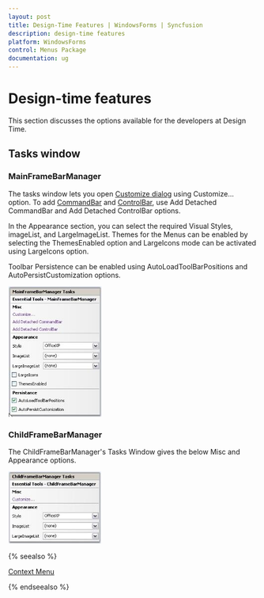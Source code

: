 ```yaml
---
layout: post
title: Design-Time Features | WindowsForms | Syncfusion
description: design-time features
platform: WindowsForms
control: Menus Package 
documentation: ug
---
```

# Design-time features

This section discusses the options available for the developers at Design Time.

## Tasks window

### MainFrameBarManager

The tasks window lets you open [Customize dialog](/windowsforms/popupmenu/popup-menucontext-menuxpmenu-bars#customize-dialog) using Customize... option. To add [CommandBar](/windowsforms/menus/menus-framework#commandbar-properties) and [ControlBar](/windowsforms/menus/menus-framework#controlbar-properties), use Add Detached CommandBar and Add Detached ControlBar options.

In the Appearance section, you can select the required Visual Styles, imageList, and LargeImageList. Themes for the Menus can be enabled by selecting the ThemesEnabled option and LargeIcons mode can be activated using LargeIcons option.

Toolbar Persistence can be enabled using AutoLoadToolBarPositions and AutoPersistCustomization options.

![](Overview_images/Overview_img149.jpeg)



### ChildFrameBarManager

The ChildFrameBarManager's Tasks Window gives the below Misc and Appearance options.

![](Overview_images/Overview_img150.jpeg) 



{% seealso %}

[Context Menu](/windowsforms/monthcalendaradv/runtime-features#context-menu)

{% endseealso %}